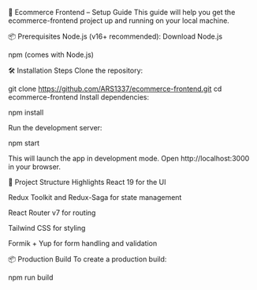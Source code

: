 🚀 Ecommerce Frontend – Setup Guide
This guide will help you get the ecommerce-frontend project up and running on your local machine.

📦 Prerequisites
Node.js (v16+ recommended): Download Node.js

npm (comes with Node.js)

🛠️ Installation Steps
Clone the repository:


git clone https://github.com/ARS1337/ecommerce-frontend.git
cd ecommerce-frontend
Install dependencies:

npm install

Run the development server:

npm start

This will launch the app in development mode. Open http://localhost:3000 in your browser.

📁 Project Structure Highlights
React 19 for the UI

Redux Toolkit and Redux-Saga for state management

React Router v7 for routing

Tailwind CSS for styling

Formik + Yup for form handling and validation

📦 Production Build
To create a production build:

npm run build

